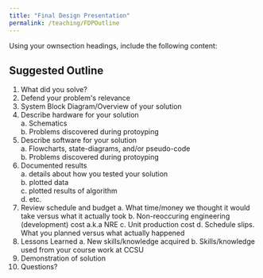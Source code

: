 ```yaml
---
title: "Final Design Presentation"
permalink: /teaching/FDPOutline
---
```


Using your ownsection headings, include the following content:  

## Suggested Outline
1. What did you solve?  
2. Defend your problem's relevance  
3. System Block Diagram/Overview of your solution  
4. Describe hardware for your solution  
  a. Schematics  
  b. Problems discovered during protoyping  
5. Describe software for your solution  
  a. Flowcharts, state-diagrams, and/or pseudo-code  
  b. Problems discovered during protoyping  
6. Documented results  
  a. details about how you tested your solution  
  b. plotted data  
  c. plotted results of algorithm  
  d. etc.  
7. Review schedule and budget
  a. What time/money we thought it would take versus what it actually took
  b. Non-reoccuring engineering (development) cost a.k.a NRE
  c. Unit production cost 
  d. Schedule slips.  What you planned versus what actually happened
8. Lessons Learned
  a. New skills/knowledge acquired
  b. Skills/knowledge used from your course work at CCSU
9.  Demonstration of solution
10. Questions?
